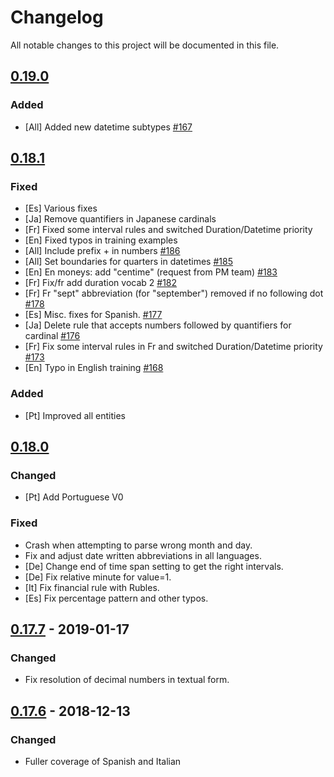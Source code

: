 # Changelog
All notable changes to this project will be documented in this file.

## [0.19.0]
### Added
- [All] Added new datetime subtypes [#167](https://github.com/snipsco/rustling-ontology/pull/167)

## [0.18.1]
### Fixed
- [Es] Various fixes
- [Ja] Remove quantifiers in Japanese cardinals
- [Fr] Fixed some interval rules and switched Duration/Datetime priority
- [En] Fixed typos in training examples
- [All] Include prefix + in numbers [#186](https://github.com/snipsco/rustling-ontology/pull/186)
- [All] Set boundaries for quarters in datetimes [#185](https://github.com/snipsco/rustling-ontology/pull/185)
- [En] En moneys: add "centime" (request from PM team) [#183](https://github.com/snipsco/rustling-ontology/pull/183)
- [Fr] Fix/fr add duration vocab 2 [#182](https://github.com/snipsco/rustling-ontology/pull/182)
- [Fr] Fr "sept" abbreviation (for "september") removed if no following dot [#178](https://github.com/snipsco/rustling-ontology/pull/178)
- [Es] Misc. fixes for Spanish. [#177](https://github.com/snipsco/rustling-ontology/pull/177)
- [Ja] Delete rule that accepts numbers followed by quantifiers for cardinal [#176](https://github.com/snipsco/rustling-ontology/pull/176)
- [Fr] Fix some interval rules in Fr and switched Duration/Datetime priority [#173](https://github.com/snipsco/rustling-ontology/pull/173)
- [En] Typo in English training [#168](https://github.com/snipsco/rustling-ontology/pull/168)

### Added
- [Pt] Improved all entities

## [0.18.0]
### Changed
- [Pt] Add Portuguese V0

### Fixed
- Crash when attempting to parse wrong month and day.
- Fix and adjust date written abbreviations in all languages.
- [De] Change end of time span setting to get the right intervals.
- [De] Fix relative minute for value=1.
- [It] Fix financial rule with Rubles.
- [Es] Fix percentage pattern and other typos.

## [0.17.7] - 2019-01-17
### Changed
- Fix resolution of decimal numbers in textual form.

## [0.17.6] - 2018-12-13
### Changed
- Fuller coverage of Spanish and Italian

[0.19.0]: https://github.com/snipsco/rustling-ontology/compare/0.18.1...0.19.0
[0.18.1]: https://github.com/snipsco/rustling-ontology/compare/0.18.0...0.18.1
[0.18.0]: https://github.com/snipsco/rustling-ontology/compare/0.17.7...0.18.0
[0.17.7]: https://github.com/snipsco/rustling-ontology/compare/0.17.6...0.17.7
[0.17.6]: https://github.com/snipsco/rustling-ontology/compare/0.17.5...0.17.6
